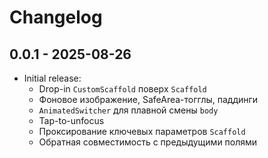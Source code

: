 # Changelog

## 0.0.1 - 2025-08-26

- Initial release:
  - Drop-in `CustomScaffold` поверх `Scaffold`
  - Фоновое изображение, SafeArea-тогглы, паддинги
  - `AnimatedSwitcher` для плавной смены `body`
  - Tap-to-unfocus
  - Проксирование ключевых параметров `Scaffold`
  - Обратная совместимость с предыдущими полями
